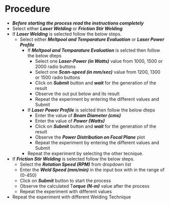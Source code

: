 # Procedure

- ***Before starting the process read the instructions completely***
- Select either ***Laser Welding*** or ***Friction Stir Welding***
- If ***Laser Welding*** is selected follow the below steps.
    - Select either ***Meltpool and Temparature Evaluation*** or ***Laser Power Profile***
        - If ***Meltpool and Temparature Evaluation*** is selcted then follow the below dteps
            - Select one ***Laser-Power (in Watts)*** value from 1000, 1500 or 2000 radio buttons
            - Select one ***Scan-speed (in mm/sec)*** value from 1200, 1300 or 1500 radio buttons
            - Click on ***Submit*** button and ***wait*** for the generation of the result
            - Observe the out put below and its result
            - Repeat the experiment by entering the different values and Submit
        - If ***Laser Power Profile*** is selcted then follow the below dteps
            - Enter the value of ***Beam Diameter (cms)***
            - Enter the value of ***Power (Watts)***
            - Click on ***Submit*** button and ***wait*** for the generation of the result
            - Observe the ***Power Distribution on Focal Plane*** plot
            - Repeat the experiment by entering the different values and Submit
        - Repeat the experiment by selecting the other tecnique.
- If ***Friction Stir Welding*** is selected follow the below steps.
    - Select the ***Rotation Speed (RPM)*** from dropdown list
    - Enter the ***Weld Speed (mm/min)*** in the input box with in the range of (0-450)
    - Click on ***Submit*** button to start the process
    - Observe the calculated T***orque (N-m)*** value after the process
    - Repeat the experiment with different values
- Repeat the experiment with different Welding Technique